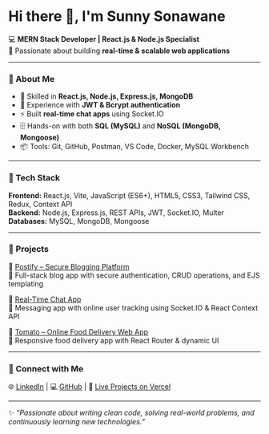 # Hi there 👋, I'm Sunny Sonawane  

💻 **MERN Stack Developer | React.js & Node.js Specialist**  
🚀 Passionate about building **real-time & scalable web applications**  

---

### 🔹 About Me
- 🌟 Skilled in **React.js, Node.js, Express.js, MongoDB**  
- 🔑 Experience with **JWT & Bcrypt authentication**  
- ⚡ Built **real-time chat apps** using Socket.IO  
- 🗄️ Hands-on with both **SQL (MySQL)** and **NoSQL (MongoDB, Mongoose)**  
- 📦 Tools: Git, GitHub, Postman, VS Code, Docker, MySQL Workbench  

---

### 🔹 Tech Stack
**Frontend:** React.js, Vite, JavaScript (ES6+), HTML5, CSS3, Tailwind CSS, Redux, Context API  
**Backend:** Node.js, Express.js, REST APIs, JWT, Socket.IO, Multer  
**Databases:** MySQL, MongoDB, Mongoose  

---

### 🔹 Projects
🚀 [Postify – Secure Blogging Platform](#)  
🔹 Full-stack blog app with secure authentication, CRUD operations, and EJS templating  

💬 [Real-Time Chat App](#)  
🔹 Messaging app with online user tracking using Socket.IO & React Context API  

🍔 [Tomato – Online Food Delivery Web App](#)  
🔹 Responsive food delivery app with React Router & dynamic UI  

---

### 🔹 Connect with Me
🌐 [LinkedIn](https://www.linkedin.com/) | 💻 [GitHub](https://github.com/SunnyS214) | 🚀 [Live Projects on Vercel](https://vercel.com/)  

---

✨ _“Passionate about writing clean code, solving real-world problems, and continuously learning new technologies.”_

